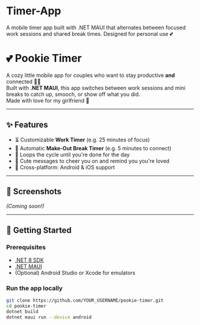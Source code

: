 # Timer-App
A mobile timer app built with .NET MAUI that alternates between focused work sessions and shared break times. Designed for personal use 💕

# 💕 Pookie Timer

A cozy little mobile app for couples who want to stay productive **and** connected 💼💋  
Built with **.NET MAUI**, this app switches between work sessions and mini breaks to catch up, smooch, or show off what you did.  
Made with love for my girlfriend 💖

---

## ✨ Features

- ⏳ Customizable **Work Timer** (e.g. 25 minutes of focus)
- 💞 Automatic **Make-Out Break Timer** (e.g. 5 minutes to connect)
- 🔁 Loops the cycle until you're done for the day
- 💬 Cute messages to cheer you on and remind you you're loved
- 📱 Cross-platform: Android & iOS support

---

## 📸 Screenshots
*(Coming soon!)*

---

## 🚀 Getting Started

### Prerequisites

- [.NET 8 SDK](https://dotnet.microsoft.com/en-us/download)
- [.NET MAUI](https://learn.microsoft.com/en-us/dotnet/maui/what-is-maui)
- (Optional) Android Studio or Xcode for emulators

### Run the app locally

```bash
git clone https://github.com/YOUR_USERNAME/pookie-timer.git
cd pookie-timer
dotnet build
dotnet maui run --device android
